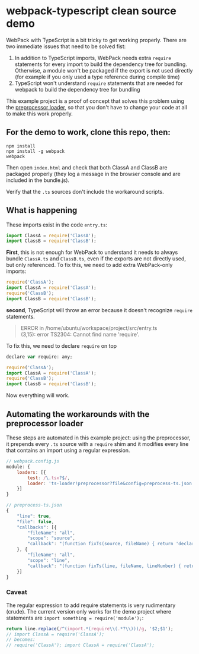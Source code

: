 # webpack-typescript clean source demo

WebPack with TypeScript is a bit tricky to get working properly. There are two immediate issues that need to be solved fist:

1. In addition to TypeScript imports, WebPack needs extra `require` statements for every import to build the dependency tree for bundling. Otherwise, a module won't be packaged if the export is not used directly (for example if you only used a type reference during compile time)
2. TypeScript won't understand `require` statements that are needed for webpack to build the dependency tree for bundling

This example project is a proof of concept that solves this problem using the [preprocessor loader](https://github.com/artificialtrends/preprocess-loader), so that you don't have to change your code at all to make this work properly.

## For the demo to work, clone this repo, then:
```
npm install
npm install -g webpack
webpack
```

Then open `index.html` and check that both ClassA and ClassB are packaged properly (they log a message in the browser console and are included in the bundle.js).

Verify that the `.ts` sources don't include the workaround scripts.

## What is happening

These imports exist in the code `entry.ts`:

```javascript
import ClassA = require('ClassA');
import ClassB = require('ClassB');
```

**First**, this is not enough for WebPack to understand it needs to always bundle `ClassA.ts` and `ClassB.ts`, even if the exports are not directly used, but only referenced. To fix this, we need to add extra WebPack-only imports:

```javascript
require('ClassA'); 
import ClassA = require('ClassA');
require('ClassB'); 
import ClassB = require('ClassB');
```

**second**, TypeScript will throw an error because it doesn't recognize `require` statements.

> ERROR in /home/ubuntu/workspace/project/src/entry.ts<br/>
> (3,15): error TS2304: Cannot find name 'require'.

To fix this, we need to declare `require` on top

```javascript
declare var require: any;

require('ClassA'); 
import ClassA = require('ClassA');
require('ClassB'); 
import ClassB = require('ClassB');
```

Now everything will work. 

## Automating the workarounds with the preprocessor loader

These steps are automated in this example project: using the preprocessor, it prepends every `.ts` source with a `require` shim and it modifies every line that contains an import using a regular expression.

```javascript
// webpack.config.js
module: {
    loaders: [{
        test: /\.tsx?$/,
        loader: 'ts-loader!preprocessor?file&config=preprocess-ts.json'
    }]
}

// preprocess-ts.json
{
    "line": true,
    "file": false,
    "callbacks": [{
        "fileName": "all",
        "scope": "source",
        "callback": "(function fixTs(source, fileName) { return 'declare var require: any;' + source; })"
    }, {
        "fileName": "all",
        "scope": "line",
        "callback": "(function fixTs(line, fileName, lineNumber) { return line.replace(/^(import.*(require\\(.*?\\)))/g, '$2;$1'); })"
    }]
}
```

### Caveat

The regular expression to add require statements is very rudimentary (crude). The current version only works for the demo project where statements are `import something = require('module');`:

```javascript
return line.replace(/^(import.*(require\\(.*?\\)))/g, '$2;$1');
// import ClassA = require('ClassA');
// becomes:
// require('ClassA'); import ClassA = require('ClassA');
```

